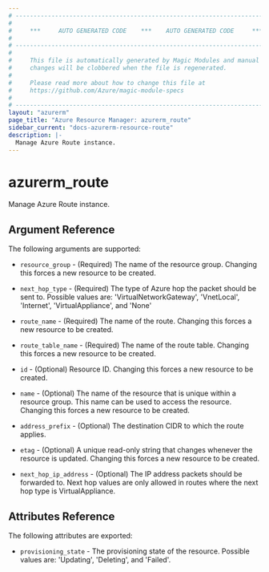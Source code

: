 ```yaml
---
# ----------------------------------------------------------------------------
#
#     ***     AUTO GENERATED CODE    ***    AUTO GENERATED CODE     ***
#
# ----------------------------------------------------------------------------
#
#     This file is automatically generated by Magic Modules and manual
#     changes will be clobbered when the file is regenerated.
#
#     Please read more about how to change this file at
#     https://github.com/Azure/magic-module-specs
#
# ----------------------------------------------------------------------------
layout: "azurerm"
page_title: "Azure Resource Manager: azurerm_route"
sidebar_current: "docs-azurerm-resource-route"
description: |-
  Manage Azure Route instance.
---
```


# azurerm_route

Manage Azure Route instance.


## Argument Reference

The following arguments are supported:

* `resource_group` - (Required) The name of the resource group. Changing this forces a new resource to be created.

* `next_hop_type` - (Required) The type of Azure hop the packet should be sent to. Possible values are: 'VirtualNetworkGateway', 'VnetLocal', 'Internet', 'VirtualAppliance', and 'None'

* `route_name` - (Required) The name of the route. Changing this forces a new resource to be created.

* `route_table_name` - (Required) The name of the route table. Changing this forces a new resource to be created.

* `id` - (Optional) Resource ID. Changing this forces a new resource to be created.

* `name` - (Optional) The name of the resource that is unique within a resource group. This name can be used to access the resource. Changing this forces a new resource to be created.

* `address_prefix` - (Optional) The destination CIDR to which the route applies.

* `etag` - (Optional) A unique read-only string that changes whenever the resource is updated. Changing this forces a new resource to be created.

* `next_hop_ip_address` - (Optional) The IP address packets should be forwarded to. Next hop values are only allowed in routes where the next hop type is VirtualAppliance.

## Attributes Reference

The following attributes are exported:

* `provisioning_state` - The provisioning state of the resource. Possible values are: 'Updating', 'Deleting', and 'Failed'.
